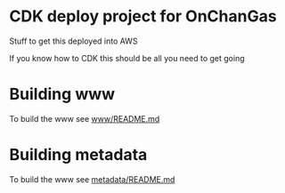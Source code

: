 # CDK deploy project for OnChanGas

Stuff to get this deployed into AWS

If you know how to CDK this should be all you need to get going

# Building www

To build the www see [www/README.md](../www/README.md#Building)

# Building metadata

To build the www see [metadata/README.md](../metadata/README.md#Building)
